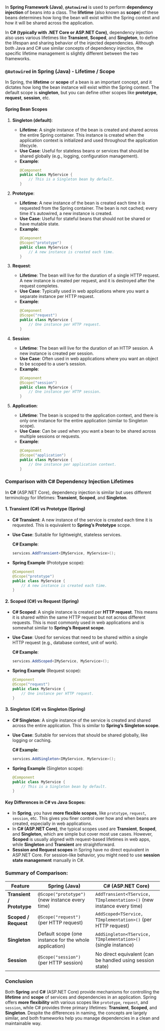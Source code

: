 In **Spring Framework (Java)**, **`@Autowired`** is used to perform **dependency injection** of beans into a class. The **lifetime** (also known as **scope**) of these beans determines how long the bean will exist within the Spring context and how it will be shared across the application.

In **C# (typically with .NET Core or ASP.NET Core)**, dependency injection also uses various lifetimes like **Transient**, **Scoped**, and **Singleton**, to define the lifespan and sharing behavior of the injected dependencies. Although both Java and C# use similar concepts of dependency injection, the specific lifetime management is slightly different between the two frameworks.

### **`@Autowired` in Spring (Java) - Lifetime / Scope**

In Spring, the **lifetime** or **scope** of a bean is an important concept, and it dictates how long the bean instance will exist within the Spring context. The default scope is **singleton**, but you can define other scopes like **prototype**, **request**, **session**, etc.

#### **Spring Bean Scopes**
1. **Singleton (default)**:
   - **Lifetime**: A single instance of the bean is created and shared across the entire Spring container. This instance is created when the application context is initialized and used throughout the application lifecycle.
   - **Use Case**: Useful for stateless beans or services that should be shared globally (e.g., logging, configuration management).
   - **Example**: 
     ```java
     @Component
     public class MyService {
         // This is a Singleton bean by default.
     }
     ```

2. **Prototype**:
   - **Lifetime**: A new instance of the bean is created each time it is requested from the Spring container. The bean is not cached; every time it's autowired, a new instance is created.
   - **Use Case**: Useful for stateful beans that should not be shared or have mutable state.
   - **Example**: 
     ```java
     @Component
     @Scope("prototype")
     public class MyService {
         // A new instance is created each time.
     }
     ```

3. **Request**:
   - **Lifetime**: The bean will live for the duration of a single HTTP request. A new instance is created per request, and it is destroyed after the request completes.
   - **Use Case**: Typically used in web applications where you want a separate instance per HTTP request.
   - **Example**: 
     ```java
     @Component
     @Scope("request")
     public class MyService {
         // One instance per HTTP request.
     }
     ```

4. **Session**:
   - **Lifetime**: The bean will live for the duration of an HTTP session. A new instance is created per session.
   - **Use Case**: Often used in web applications where you want an object to be scoped to a user’s session.
   - **Example**: 
     ```java
     @Component
     @Scope("session")
     public class MyService {
         // One instance per HTTP session.
     }
     ```

5. **Application**:
   - **Lifetime**: The bean is scoped to the application context, and there is only one instance for the entire application (similar to Singleton scope).
   - **Use Case**: Can be used when you want a bean to be shared across multiple sessions or requests.
   - **Example**: 
     ```java
     @Component
     @Scope("application")
     public class MyService {
         // One instance per application context.
     }
     ```

### **Comparison with C# Dependency Injection Lifetimes**

In **C#** (ASP.NET Core), dependency injection is similar but uses different terminology for lifetimes: **Transient**, **Scoped**, and **Singleton**.

#### **1. Transient (C#) vs Prototype (Spring)**

- **C# Transient**: A new instance of the service is created each time it is requested. This is equivalent to **Spring’s Prototype** scope.
- **Use Case**: Suitable for lightweight, stateless services.
  
  **C# Example**:
  ```csharp
  services.AddTransient<IMyService, MyService>();
  ```

- **Spring Example** (Prototype scope):
  ```java
  @Component
  @Scope("prototype")
  public class MyService {
      // A new instance is created each time.
  }
  ```

#### **2. Scoped (C#) vs Request (Spring)**

- **C# Scoped**: A single instance is created per **HTTP request**. This means it is shared within the same HTTP request but not across different requests. This is most commonly used in web applications and is somewhat similar to **Spring’s Request scope**.
- **Use Case**: Used for services that need to be shared within a single HTTP request (e.g., database context, unit of work).

  **C# Example**:
  ```csharp
  services.AddScoped<IMyService, MyService>();
  ```

- **Spring Example** (Request scope):
  ```java
  @Component
  @Scope("request")
  public class MyService {
      // One instance per HTTP request.
  }
  ```

#### **3. Singleton (C#) vs Singleton (Spring)**

- **C# Singleton**: A single instance of the service is created and shared across the entire application. This is similar to **Spring’s Singleton scope**.
- **Use Case**: Suitable for services that should be shared globally, like logging or caching.

  **C# Example**:
  ```csharp
  services.AddSingleton<IMyService, MyService>();
  ```

- **Spring Example** (Singleton scope):
  ```java
  @Component
  public class MyService {
      // This is a Singleton bean by default.
  }
  ```

#### **Key Differences in C# vs Java Scopes**:
- In **Spring**, you have **more flexible scopes**, like `prototype`, `request`, `session`, etc. This gives you finer control over how and when beans are created, especially in web applications.
- In **C# (ASP.NET Core)**, the typical scopes used are **Transient**, **Scoped**, and **Singleton**, which are simple but cover most use cases. However, **Scoped** is usually aligned with request-based lifetimes in web apps, while **Singleton** and **Transient** are straightforward.
- **Session and Request scopes** in Spring have no direct equivalent in ASP.NET Core. For session-like behavior, you might need to use **session state management** manually in C#.

### **Summary of Comparison:**

| **Feature**                | **Spring (Java)**                      | **C# (ASP.NET Core)**                   |
|----------------------------|----------------------------------------|----------------------------------------|
| **Transient / Prototype**   | `@Scope("prototype")` (new instance every time) | `AddTransient<TService, TImplementation>()` (new instance every time) |
| **Scoped / Request**        | `@Scope("request")` (per HTTP request) | `AddScoped<TService, TImplementation>()` (per HTTP request) |
| **Singleton**               | Default scope (one instance for the whole application) | `AddSingleton<TService, TImplementation>()` (single instance) |
| **Session**                 | `@Scope("session")` (per HTTP session) | No direct equivalent (can be handled using session state) |

### Conclusion

Both **Spring** and **C#** (ASP.NET Core) provide mechanisms for controlling the **lifetime** and **scope** of services and dependencies in an application. Spring offers **more flexibility** with various scopes like `prototype`, `request`, and `session`, while C# provides three primary lifetimes: **Transient**, **Scoped**, and **Singleton**. Despite the differences in naming, the concepts are largely similar, and both frameworks help you manage dependencies in a clean and maintainable way.